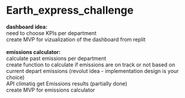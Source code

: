 # Earth_express_challenge

<b>dashboard idea:</b><br>
need to choose KPIs per department<br>
create MVP for vizualization of the dashboard from replit<br><br>
<b>emissions calculator:</b><br>
calculate past emissions per department<br>
create function to calculate if emissions are on track or not based on current depart emissions (revolut idea - implementation design is your choice)<br>
API climatiq get Emissions results (partially done)<br>
create MVP for emissions calculator<br>

